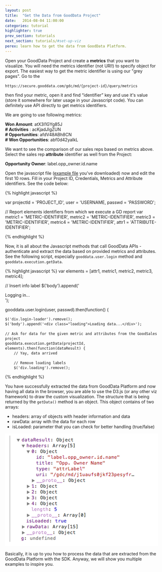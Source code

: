 ```yaml
---
layout: post
title:  "Get the Data from GoodData Project"
date:   2014-08-04 11:00:00
categories: tutorial
highlighter: true
prev_section: tutorials
next_section: tutorials/#set-up-viz
perex: learn how to get the data from GoodData Platform.
---
```


Open your GoodData Project and create a **metrics** that you want to visualize. You will need the metrics identifier (not URI!) to specify object for export. The easiest way to get the metric identifier is using our "grey pages". Go to the 

`https://secure.gooddata.com/gdc/md/{project-id}/query/metrics` 

then find your metric, open it and find “identifier” key and use it's value (store it somewhere for later usage in your Javascript code). You can definitely use API directly to get metrics identifiers.

We are going to use following metrics:

**Won Amount**: atX3I1GYg85J  
**# Activities** : acKjadJIgZUN  
**# Opportunities**: afdV48ABh8CN  
**# Won Opportunities**: abf0d42yaIkL  

We want to see the comparison of our sales reps based on metrics above. Select the sales rep **attribute** identifier as well from the Project:

**Opportunity Owner**:  label.opp_owner.id.name

Open the javascript file ([example file](link-to-example-package) you've downloaded) now and edit the first 10 rows. Fill in your Project ID, Credentials, Metrics and Attribute identifiers. See the code below:

{% highlight javascript %}

var projectId = 'PROJECT_ID', 
      user = 'USERNAME,
	    passwd = 'PASSWORD';

// Report elements identifiers from which we execute a GD report
var metric1 = 'METRIC-IDENTIFIER',
      metric2 = 'METRIC-IDENTIFIER',
      metric3 = 'METRIC-IDENTIFIER',
      metric4 = 'METRIC-IDENTIFIER',
      attr1 = 'ATTRIBUTE-IDENTIFIER';

{% endhighlight %}

Now, it is all about the Javascript methods that call GoodData APIs - authenticate and extract the data based on provided metrics and attributes. See the following script, especially `gooddata.user.login` method and `gooddata.execution.getData`.

{% highlight javascript %}
var elements = [attr1, metric1, metric2, metric3, metric4];

// Insert info label
$('body').append('<div class="login-loader">Logging in...</div>');

gooddata.user.login(user, passwd).then(function() {

    $('div.login-loader').remove();
    $('body').append('<div class="loading">Loading data...</div>');

    // Ask for data for the given metric and attributes from the GoodSales project
    gooddata.execution.getData(projectId, elements).then(function(dataResult) {
        // Yay, data arrived

        // Remove loading labels
        $('div.loading').remove();

{% endhighlight %}

You have successfully extracted the data from GoodData Platform and now having all data in the browser, you are able to use the D3.js (or any other viz framework) to draw the custom visualization. The structure that is being returned by the `getData()` method is an object. This object contains of two arrays:

- headers: array of objects with header information and data
- rawData: array with the data for each row
- isLoaded: parameter that you can check for better handling (true/false)

![Data Object Structure](/images/posts/data-object.png)

Basically, it is up to you how to process the data that are extracted from the GoodData Platform with the SDK. Anyway, we will show you multiple examples to inspire you.

